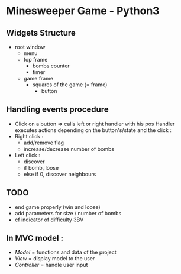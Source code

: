 Minesweeper Game - Python3
==========================

Widgets Structure
-----------------

- root window
	- menu
	- top frame
		- bombs counter
		- timer
	- game frame
		- squares of the game (= frame)
			- button


Handling events procedure
-------------------------
- Click on a button => calls left or right handler with his pos
Handler executes actions depending on the button's/state and the click :
- Right click :
	- add/remove flag
	- increase/decrease number of bombs
- Left click :
	- discover
	- if bomb, loose
	- else if 0, discover neighbours
	


TODO
----

- end game properly (win and loose)
- add parameters for size / number of bombs
- cf indicator of difficulty 3BV


In MVC model :
--------------
- *Model* = functions and data of the project
- *View* = display model to the user
- *Controller* = handle user input
